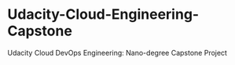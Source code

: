 # Udacity-Cloud-Engineering-Capstone
Udacity Cloud DevOps Engineering:  Nano-degree Capstone Project
